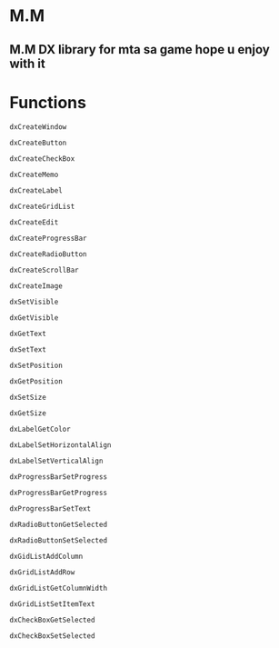 # M.M
M.M DX library for mta sa game hope u enjoy with it 
-----
# Functions

  	dxCreateWindow
  
	dxCreateButton 
	 
	dxCreateCheckBox
	
	dxCreateMemo
	
	dxCreateLabel
	
	dxCreateGridList
	
	dxCreateEdit
	
	dxCreateProgressBar
	
	dxCreateRadioButton
	
	dxCreateScrollBar
	
	dxCreateImage
	
	dxSetVisible
	
	dxGetVisible
	
	dxGetText
	
	dxSetText
	
	dxSetPosition
	
	dxGetPosition
	
	dxSetSize
	
	dxGetSize
	
	dxLabelGetColor
	
	dxLabelSetHorizontalAlign
	
	dxLabelSetVerticalAlign
	
	dxProgressBarSetProgress
	
	dxProgressBarGetProgress
	
	dxProgressBarSetText
	
	dxRadioButtonGetSelected
	
	dxRadioButtonSetSelected
	
	dxGidListAddColumn
	
	dxGridListAddRow
	
	dxGridListGetColumnWidth
	
	dxGridListSetItemText
	
	dxCheckBoxGetSelected
	
	dxCheckBoxSetSelected
	
	
